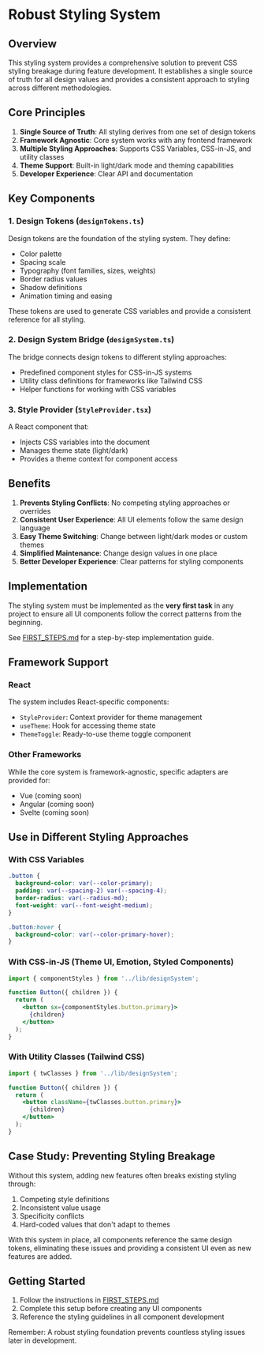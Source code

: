 # Robust Styling System

## Overview

This styling system provides a comprehensive solution to prevent CSS styling breakage during feature development. It establishes a single source of truth for all design values and provides a consistent approach to styling across different methodologies.

## Core Principles

1. **Single Source of Truth**: All styling derives from one set of design tokens
2. **Framework Agnostic**: Core system works with any frontend framework
3. **Multiple Styling Approaches**: Supports CSS Variables, CSS-in-JS, and utility classes
4. **Theme Support**: Built-in light/dark mode and theming capabilities
5. **Developer Experience**: Clear API and documentation

## Key Components

### 1. Design Tokens (`designTokens.ts`)

Design tokens are the foundation of the styling system. They define:

- Color palette
- Spacing scale
- Typography (font families, sizes, weights)
- Border radius values
- Shadow definitions
- Animation timing and easing

These tokens are used to generate CSS variables and provide a consistent reference for all styling.

### 2. Design System Bridge (`designSystem.ts`)

The bridge connects design tokens to different styling approaches:

- Predefined component styles for CSS-in-JS systems
- Utility class definitions for frameworks like Tailwind CSS
- Helper functions for working with CSS variables

### 3. Style Provider (`StyleProvider.tsx`)

A React component that:

- Injects CSS variables into the document
- Manages theme state (light/dark)
- Provides a theme context for component access

## Benefits

1. **Prevents Styling Conflicts**: No competing styling approaches or overrides
2. **Consistent User Experience**: All UI elements follow the same design language
3. **Easy Theme Switching**: Change between light/dark modes or custom themes
4. **Simplified Maintenance**: Change design values in one place
5. **Better Developer Experience**: Clear patterns for styling components

## Implementation

The styling system must be implemented as the **very first task** in any project to ensure all UI components follow the correct patterns from the beginning.

See [FIRST_STEPS.md](./FIRST_STEPS.md) for a step-by-step implementation guide.

## Framework Support

### React

The system includes React-specific components:
- `StyleProvider`: Context provider for theme management
- `useTheme`: Hook for accessing theme state
- `ThemeToggle`: Ready-to-use theme toggle component

### Other Frameworks

While the core system is framework-agnostic, specific adapters are provided for:
- Vue (coming soon)
- Angular (coming soon)
- Svelte (coming soon)

## Use in Different Styling Approaches

### With CSS Variables

```css
.button {
  background-color: var(--color-primary);
  padding: var(--spacing-2) var(--spacing-4);
  border-radius: var(--radius-md);
  font-weight: var(--font-weight-medium);
}

.button:hover {
  background-color: var(--color-primary-hover);
}
```

### With CSS-in-JS (Theme UI, Emotion, Styled Components)

```jsx
import { componentStyles } from '../lib/designSystem';

function Button({ children }) {
  return (
    <button sx={componentStyles.button.primary}>
      {children}
    </button>
  );
}
```

### With Utility Classes (Tailwind CSS)

```jsx
import { twClasses } from '../lib/designSystem';

function Button({ children }) {
  return (
    <button className={twClasses.button.primary}>
      {children}
    </button>
  );
}
```

## Case Study: Preventing Styling Breakage

Without this system, adding new features often breaks existing styling through:
1. Competing style definitions
2. Inconsistent value usage
3. Specificity conflicts
4. Hard-coded values that don't adapt to themes

With this system in place, all components reference the same design tokens, eliminating these issues and providing a consistent UI even as new features are added.

## Getting Started

1. Follow the instructions in [FIRST_STEPS.md](./FIRST_STEPS.md)
2. Complete this setup before creating any UI components
3. Reference the styling guidelines in all component development

Remember: A robust styling foundation prevents countless styling issues later in development.
